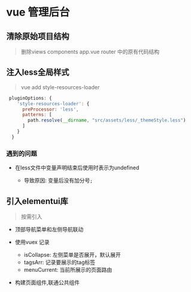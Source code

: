 # vue 管理后台

## 清除原始项目结构

>删除views components app.vue router 中的原有代码结构

## 注入less全局样式

>vue add style-resources-loader

```js
 pluginOptions: {
    'style-resources-loader': {
      preProcessor: 'less',
      patterns: [
        path.resolve(__dirname, "src/assets/less/_themeStyle.less")
      ]
    }
  }
```

### 遇到的问题

- 在less文件中变量声明结束后使用时表示为undefined

  - 导致原因: 变量后没有加分号``` ; ```

## 引入elementui库

> 按需引入

- 顶部导航菜单和左侧导航联动

- 使用vuex 记录

  - isCollapse: 左侧菜单是否展开，默认展开
  - tagsArr: 记录要展示的tag标签
  - menuCurrent: 当前所展示的页面路由

- 构建页面组件,联通公共组件

